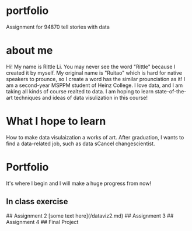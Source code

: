 # portfolio
Assignment for 94870 tell stories with data
# about me
Hi! My name is Rittle Li. You may never see the word "Rittle" because I created it by myself. My original name is "Ruitao" which is hard for native speakers to prounce, so I create a word has the similar prounciation as it!
I am a second-year MSPPM student of Heinz College. I love data, and I am taking all kinds of course realted to data. I am hoping to learn state-of-the-art techniques and ideas of data visulization in this course!
# What I hope to learn
How to make data visulaization a works of art. After graduation, I wants to find a data-related job, such as data sCancel changescientist.
# Portfolio
It's where I begin and I will make a huge progress from now!
## In class exercise
<div class="flourish-embed flourish-chart" data-src="visualisation/11662130"><script src="https://public.flourish.studio/resources/embed.js"></script></div>
## Assignment 2
[some text here](/dataviz2.md)
## Assignment 3
## Assignment 4
## Final Project
